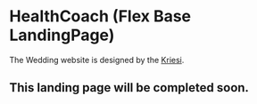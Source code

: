 ﻿# HealthCoach (Flex Base LandingPage)

The Wedding website is designed by the [Kriesi]( https://kriesi.at/themes/enfold-health-coach/
).


## This landing page will be completed soon.
